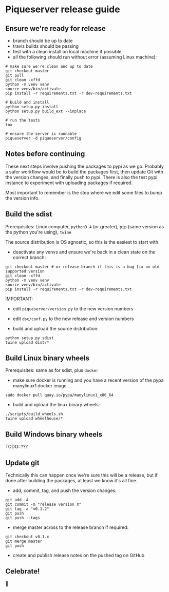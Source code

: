 
# Piqueserver release guide


## Ensure we're ready for release

- branch should be up to date
- travis builds should be passing
- test with a clean install on local machine if possible
- all the following should run without error (assuming Linux machine):

```
# make sure we're clean and up to date
git checkout master
git pull
git clean -xffd
python -m venv venv
source venv/bin/activate
pip install -r requirements.txt -r dev-requirements.txt

# build and install
python setup.py install
python setup.py build_ext --inplace

# run the tests
tox

# ensure the server is runnable
piqueserver -d piqueserver/config
```

## Notes before continuing

These next steps involve pushing the packages to pypi as we go. Probably a
safer workflow would be to build the packages first, then update Git with the
version changes, and finally push to pypi. There is also the test pypi instance
to experiment with uploading packages if required.

Most important to remember is the step where we edit some files to bump the
version info.


## Build the sdist

Prerequisites: Linux computer, `python3.4` (or greater), `pip` (same version as
the python you're using), `twine`

The source distribution is OS agnostic, so this is the easiest to start with.

- deactivate any venvs and ensure we're back in a clean state on the correct
  branch:

```
git checkout master # or release branch if this is a bug fix on old supported version
git clean -xffd
python -m venv venv
source venv/bin/activate
pip install -r requirements.txt -r dev-requirements.txt
```

IMPORTANT:

- edit `piqueserver/version.py` to the new version numbers
- edit `doc/conf.py` to the new release and version numbers

- build and upload the source distribution:

```
python setup.py sdist
twine upload dist/*
```

## Build Linux binary wheels

Prerequisites: same as for sdist, plus `docker`

- make sure docker is running and you have a recent version of the pypa manylinux1 docker image

```
sudo docker pull quay.io/pypa/manylinux1_x86_64
```

- build and upload the linux binary wheels:

```
./scripts/build_wheels.sh
twine upload wheelhouse/*
```

## Build Windows binary wheels

TODO: ???


## Update git

Technically this can happen once we're sure this will be a release, but if done
after building the packages, at least we know it's all fine.

- add, commit, tag, and push the version changes:

```
git add -A
git commit -m "release version X"
git tag -a "v0.1.2"
git push
git push --tags
```

- merge master across to the release branch if required:

```
git checkout v0.1.x
git merge master
git push
```

- create and publish release notes on the pushed tag on GitHub


## Celebrate!

:tada:
